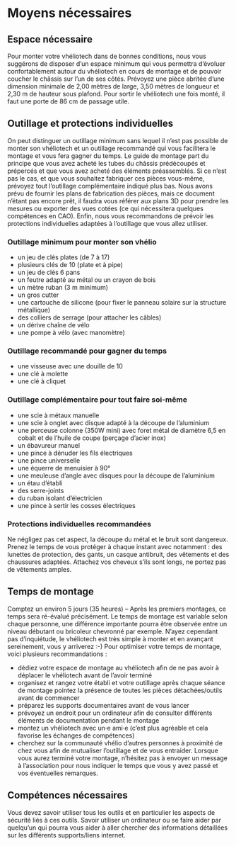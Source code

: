 # Moyens nécessaires
## Espace nécessaire
Pour monter votre vhéliotech dans de bonnes conditions, nous vous suggérons de disposer d’un espace minimum qui vous permettra d’évoluer confortablement autour du vhéliotech en cours de montage et de pouvoir coucher le châssis sur l’un de ses côtés.
Prévoyez une pièce abritée d’une dimension minimale de 2,00 mètres de large, 3,50 mètres de longueur et 2,30 m de hauteur sous plafond. Pour sortir le vhéliotech une fois monté, il faut une porte de 86 cm de passage utile.
## Outillage et protections individuelles
On peut distinguer un outillage minimum sans lequel il n’est pas possible de monter son vhéliotech et un outillage recommandé qui vous facilitera le montage et vous fera gagner du temps.
Le guide de montage part du principe que vous avez acheté les tubes du châssis prédécoupés et prépercés et que vous avez acheté des éléments préassemblés.
Si ce n’est pas le cas, et que vous souhaitez fabriquer ces pièces vous-même, prévoyez tout l’outillage complémentaire indiqué plus bas. Nous avons prévu de fournir les plans de fabrication des pièces, mais ce document n’étant pas encore prêt, il faudra vous référer aux plans 3D pour prendre les mesures ou exporter des vues cotées (ce qui nécessitera quelques compétences en CAO).
Enfin, nous vous recommandons de prévoir les protections individuelles adaptées à l’outillage que vous allez utiliser.
### Outillage minimum pour monter son vhélio
- un jeu de clés plates (de 7 à 17)
- plusieurs clés de 10 (plate et à pipe)
 - un jeu de clés 6 pans
 - un feutre adapté au métal ou un crayon de bois
 - un mètre ruban (3 m minimum)
 - un gros cutter
 - une cartouche de silicone (pour fixer le panneau solaire sur la structure métallique)
 - des colliers de serrage (pour attacher les câbles)
 - un dérive chaîne de vélo
 - une pompe à vélo (avec manomètre)
### Outillage recommandé pour gagner du temps
 - une visseuse avec une douille de 10
 - une clé à molette
 - une clé à cliquet
### Outillage complémentaire pour tout faire soi-même
 - une scie à métaux manuelle 
 - une scie à onglet avec disque adapté à la découpe de l’aluminium
 - une perceuse colonne (350W mini) avec foret métal de diamètre 6,5 en cobalt et de l’huile de coupe (perçage d’acier inox)
 - un ébavureur manuel
 - une pince à dénuder les fils électriques
 - une pince universelle
 - une équerre de menuisier à 90°
 - une meuleuse d’angle avec disques pour la découpe de l’aluminium
 - un étau d’établi
 - des serre-joints
 - du ruban isolant d’électricien
 - une pince à sertir les cosses électriques
### Protections individuelles recommandées
Ne négligez pas cet aspect, la découpe du métal et le bruit sont dangereux. Prenez le temps de vous protéger à chaque instant avec notamment : des lunettes de protection, des gants, un casque antibruit, des vêtements et des chaussures adaptées. Attachez vos cheveux s’ils sont longs, ne portez pas de vêtements amples.
## Temps de montage
Comptez un environ 5 jours (35 heures) – Après les premiers montages, ce temps sera ré-évalué précisément.
Le temps de montage est variable selon chaque personne, une différence importante pourra être observée entre un niveau débutant ou bricoleur chevronné par exemple. N’ayez cependant pas d’inquiétude, le vhéliotech est très simple à monter et en avançant sereinement, vous y arriverez :-)
Pour optimiser votre temps de montage, voici plusieurs recommandations :
 - dédiez votre espace de montage au vhéliotech afin de ne pas avoir à déplacer le vhéliotech avant de l’avoir terminé
 - organisez et rangez votre établi et votre outillage après chaque séance de montage
      pointez la présence de toutes les pièces détachées/outils avant de commencer
 - préparez les supports documentaires avant de vous lancer
 - prévoyez un endroit pour un ordinateur afin de consulter différents éléments de documentation pendant le montage
 - montez un vhéliotech avec un·e ami·e (c’est plus agréable et cela favorise les échanges de compétences)
 - cherchez sur la communauté vhélio d’autres personnes à proximité de chez vous afin de mutualiser l’outillage et de vous entraider.
Lorsque vous aurez terminé votre montage, n’hésitez pas à envoyer un message à l’association pour nous indiquer le temps que vous y avez passé et vos éventuelles remarques.

## Compétences nécessaires

Vous devez savoir utiliser tous les outils et en particulier les aspects de sécurité liés à ces outils.
Savoir utiliser un ordinateur ou se faire aider par quelqu’un qui pourra vous aider à aller chercher des informations détaillées sur les différents supports/liens internet.
